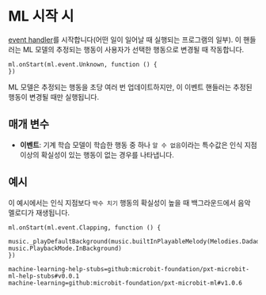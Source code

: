 # ML 시작 시

[event handler](/reference/event-handler)를 시작합니다(어떤 일이 일어날 때 실행되는 프로그램의 일부). 이 핸들러는 ML 모델의 추정되는 행동이 사용자가 선택한 행동으로 변경될 때 작동합니다.

```sig
ml.onStart(ml.event.Unknown, function () {
})
```

ML 모델은 추정되는 행동을 초당 여러 번 업데이트하지만, 이 이벤트 핸들러는 추정된 행동이 변경될 때만 실행됩니다.

## 매개 변수

- **이벤트**: 기계 학습 모델이 학습한 행동 중 하나 `알 수 없음`이라는 특수값은 인식 지점 이상의 확실성이 있는 행동이 없는 경우를 나타냅니다.

## 예시

이 예시에서는 인식 지점보다 `박수 치기` 행동의 확실성이 높을 때 백그라운드에서 음악 멜로디가 재생됩니다.

```blocks
ml.onStart(ml.event.Clapping, function () {
    music._playDefaultBackground(music.builtInPlayableMelody(Melodies.Dadadadum), music.PlaybackMode.InBackground)
})
```

```package
machine-learning-help-stubs=github:microbit-foundation/pxt-microbit-ml-help-stubs#v0.0.1
machine-learning=github:microbit-foundation/pxt-microbit-ml#v1.0.6
```
